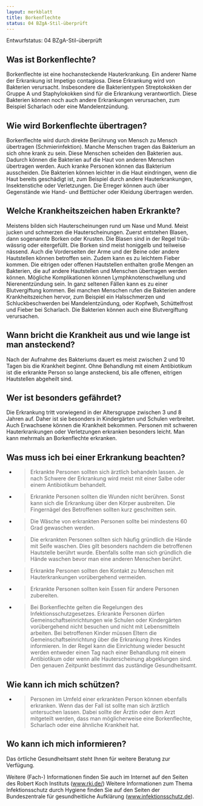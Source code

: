 ```yaml
---
layout: merkblatt
title: Borkenflechte
status: 04 BZgA-Stil-überprüft
---
```

Entwurfstatus: 04 BZgA-Stil-überprüft
 
## Was ist Borkenflechte?

Borkenflechte ist eine hochansteckende Hauterkrankung. Ein anderer Name
der Erkrankung ist Impetigo contagiosa. Diese Erkrankung wird von
Bakterien verursacht. Insbesondere die Bakterientypen Streptokokken der
Gruppe A und Staphylokokken sind für die Erkrankung verantwortlich.
Diese Bakterien können noch auch andere Erkrankungen verursachen, zum
Beispiel Scharlach oder eine Mandelentzündung.

## Wie wird Borkenflechte übertragen?

Borkenflechte wird durch direkte Berührung von Mensch zu Mensch
übertragen (Schmierinfektion). Manche Menschen tragen das Bakterium an
sich ohne krank zu sein. Diese Menschen scheiden den Bakterien aus.
Dadurch können die Bakterien auf die Haut von anderen Menschen
übertragen werden. Auch kranke Personen können das Bakterium
ausscheiden. Die Bakterien können leichter in die Haut eindringen, wenn
die Haut bereits geschädigt ist, zum Beispiel durch andere
Hauterkrankungen, Insektenstiche oder Verletzungen. Die Erreger können
auch über Gegenstände wie Hand- und Betttücher oder Kleidung übertragen
werden.

## Welche Krankheitszeichen haben Erkrankte?

Meistens bilden sich Hauterscheinungen rund um Nase und Mund. Meist
jucken und schmerzen die Hauterscheinungen. Zuerst entstehen Blasen,
dann sogenannte Borken oder Krusten. Die Blasen sind in der Regel
trüb-wässrig oder eitergefüllt. Die Borken sind meist honiggelb und
teilweise nässend. Auch die Vorderseiten der Arme und der Beine oder
andere Hautstellen können betroffen sein. Zudem kann es zu leichtem
Fieber kommen. Die eitrigen oder offenen Hautstellen enthalten große
Mengen an Bakterien, die auf andere Hautstellen und Menschen übertragen
werden können. Mögliche Komplikationen können Lymphknotenschwellung und
Nierenentzündung sein. In ganz seltenen Fällen kann es zu einer
Blutvergiftung kommen. Bei manchen Menschen rufen die Bakterien andere
Krankheitszeichen hervor, zum Beispiel ein Halsschmerzen und
Schluckbeschwerden bei Mandelentzündung, oder Kopfweh, Schüttelfrost und
Fieber bei Scharlach. Die Bakterien können auch eine Blutvergiftung
verursachen.

## Wann bricht die Krankheit aus und wie lange ist man ansteckend?

Nach der Aufnahme des Bakteriums dauert es meist zwischen 2 und 10 Tagen
bis die Krankheit beginnt. Ohne Behandlung mit einem Antibiotikum ist
die erkrankte Person so lange ansteckend, bis alle offenen, eitrigen
Hautstellen abgeheilt sind.

## Wer ist besonders gefährdet?

Die Erkrankung tritt vorwiegend in der Altersgruppe zwischen 3 und 8
Jahren auf. Daher ist sie besonders in Kindergärten und Schulen
verbreitet. Auch Erwachsene können die Krankheit bekommen. Personen mit
schweren Hauterkrankungen oder Verletzungen erkranken besonders leicht.
Man kann mehrmals an Borkenflechte erkranken.

## Was muss ich bei einer Erkrankung beachten?

  - > Erkrankte Personen sollten sich ärztlich behandeln lassen. Je nach
    > Schwere der Erkrankung wird meist mit einer Salbe oder einem
    > Antibiotikum behandelt.

  - > Erkrankte Personen sollten die Wunden nicht berühren. Sonst kann
    > sich die Erkrankung über den Körper ausbreiten. Die Fingernägel
    > des Betroffenen sollten kurz geschnitten sein.

  - > Die Wäsche von erkrankten Personen sollte bei mindestens 60 Grad
    > gewaschen werden.

  - > Die erkrankten Personen sollten sich häufig gründlich die Hände
    > mit Seife waschen. Dies gilt besonders nachdem die betroffenen
    > Hautstelle berührt wurde. Ebenfalls sollte man sich gründlich die
    > Hände waschen bevor man eine anderen Menschen berührt.

  - > Erkrankte Personen sollten den Kontakt zu Menschen mit
    > Hauterkrankungen vorübergehend vermeiden.

  - > Erkrankte Personen sollten kein Essen für andere Personen
    > zubereiten.

  - > Bei Borkenflechte gelten die Regelungen des
    > Infektionsschutzgesetzes. Erkrankte Personen dürfen
    > Gemeinschaftseinrichtungen wie Schulen oder Kindergärten
    > vorübergehend nicht besuchen und nicht mit Lebensmitteln
    > arbeiten. Bei betroffenen Kinder müssen Eltern die
    > Gemeinschaftseinrichtung über die Erkrankung ihres Kindes
    > informieren. In der Regel kann die Einrichtung wieder besucht
    > werden entweder einen Tag nach einer Behandlung mit einem
    > Antibiotikum oder wenn alle Hauterscheinung abgeklungen sind. Den
    > genauen Zeitpunkt bestimmt das zuständige Gesundheitsamt.

## Wie kann ich mich schützen?

  - > Personen im Umfeld einer erkrankten Person können ebenfalls
    > erkranken. Wenn das der Fall ist sollte man sich ärztlich
    > untersuchen lassen. Dabei sollte der Ärztin oder dem Arzt
    > mitgeteilt werden, dass man möglicherweise eine Borkenflechte,
    > Scharlach oder eine ähnliche Krankheit hat.

## Wo kann ich mich informieren?

Das örtliche Gesundheitsamt steht Ihnen für weitere Beratung zur
Verfügung.

Weitere (Fach-) Informationen finden Sie auch im Internet auf den Seiten
des Robert Koch Instituts
([<span class="underline">www.rki.de/</span>](http://www.rki.de/))
Weitere Informationen zum Thema Infektionsschutz durch Hygiene finden
Sie auf den Seiten der Bundeszentrale für gesundheitliche Aufklärung
(www.infektionsschutz.de).
